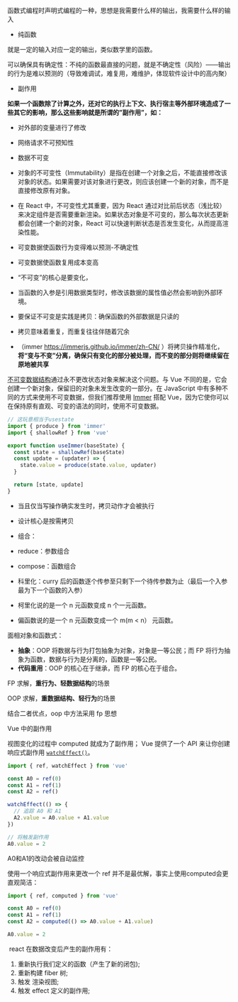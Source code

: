 函数式编程时声明式编程的一种，思想是我需要什么样的输出，我需要什么样的输入

- 纯函数

就是一定的输入对应一定的输出，类似数学里的函数。

可以确保具有确定性：不纯的函数最直接的问题，就是不确定性（风险）——输出的行为是难以预测的（导致难调试，难复用，难维护，体现软件设计中的高内聚）

- 副作用

**如果一个函数除了计算之外，还对它的执行上下文、执行宿主等外部环境造成了一些其它的影响，那么这些影响就是所谓的”副作用”，如：**

- 对外部的变量进行了修改
- 网络请求不可预知性

- 数据不可变
- 对象的不可变性（Immutability）是指在创建一个对象之后，不能直接修改该对象的状态。如果需要对该对象进行更改，则应该创建一个新的对象，而不是直接修改原有对象。
- 在 React 中，不可变性尤其重要，因为 React 通过对比前后状态（浅比较）来决定组件是否需要重新渲染。如果状态对象是不可变的，那么每次状态更新都会创建一个新的对象，React 可以快速判断状态是否发生变化，从而提高渲染性能。

- 可变数据使函数行为变得难以预测-不确定性
- 可变数据使函数复用成本变高
- “不可变”的核心是要变化，
- 当函数的入参是引用数据类型时，修改该数据的属性值必然会影响到外部环境。
- 要保证不可变是实践是拷贝：确保函数的外部数据是只读的
- 拷贝意味着重复，而重复往往伴随着冗余
- （immer https://immerjs.github.io/immer/zh-CN/ ）将拷贝操作精准化，**将“变与不变”分离，确保只有变化的部分被处理，而不变的部分则将继续留在原地被共享**

[不可变数据结构](https://en.wikipedia.org/wiki/Persistent_data_structure)通过永不更改状态对象来解决这个问题。与 Vue 不同的是，它会创建一个新对象，保留旧的对象未发生改变的一部分。在 JavaScript 中有多种不同的方式来使用不可变数据，但我们推荐使用 [Immer](https://immerjs.github.io/immer/) 搭配 Vue，因为它使你可以在保持原有直观、可变的语法的同时，使用不可变数据。

```js
// 这玩意相当于usestate
import { produce } from 'immer'
import { shallowRef } from 'vue'

export function useImmer(baseState) {
  const state = shallowRef(baseState)
  const update = (updater) => {
    state.value = produce(state.value, updater)
  }

  return [state, update]
}
```

- 当且仅当写操作确实发生时，拷贝动作才会被执行
- 设计核心是按需拷贝

- 组合：

- reduce：参数组合
- compose：函数组合

- 科里化：curry 后的函数逐个传参至只剩下一个待传参数为止（最后一个入参最为下一个函数的入参）
- 柯里化说的是一个 n 元函数变成 n 个一元函数。
- 偏函数说的是一个 n 元函数变成一个 m(m < n） 元函数。

面相对象和函数式：

- **抽象**：OOP 将数据与行为打包抽象为对象，对象是一等公民；而 FP 将行为抽象为函数，数据与行为是分离的，函数是一等公民。
- **代码重用**：OOP 的核心在于继承，而 FP 的核心在于组合。

FP 求解，**重行为、轻数据结构**的场景

OOP 求解，**重数据结构、轻行为**的场景

结合二者优点，oop 中方法采用 fp 思想



Vue 中的副作用

视图变化的过程中 computed 就成为了副作用；
Vue 提供了一个 API 来让你创建响应式副作用 [`watchEffect()`](https://cn.vuejs.org/api/reactivity-core.html#watcheffect)。
```js 
import { ref, watchEffect } from 'vue'

const A0 = ref(0)
const A1 = ref(1)
const A2 = ref()

watchEffect(() => {
  // 追踪 A0 和 A1
  A2.value = A0.value + A1.value
})

// 将触发副作用
A0.value = 2
```

A0和A1的改动会被自动监控 

使用一个响应式副作用来更改一个 ref 并不是最优解，事实上使用computed会更直观简洁：

```js
import { ref, computed } from 'vue'

const A0 = ref(0)
const A1 = ref(1)
const A2 = computed(() => A0.value + A1.value)

A0.value = 2
```


 react 在数据改变后产生的副作用有：

1. 重新执行我们定义的函数（产生了新的闭包);
2. 重新构建 fiber 树;
3. 触发 渲染视图;
4. 触发 effect 定义的副作用;

